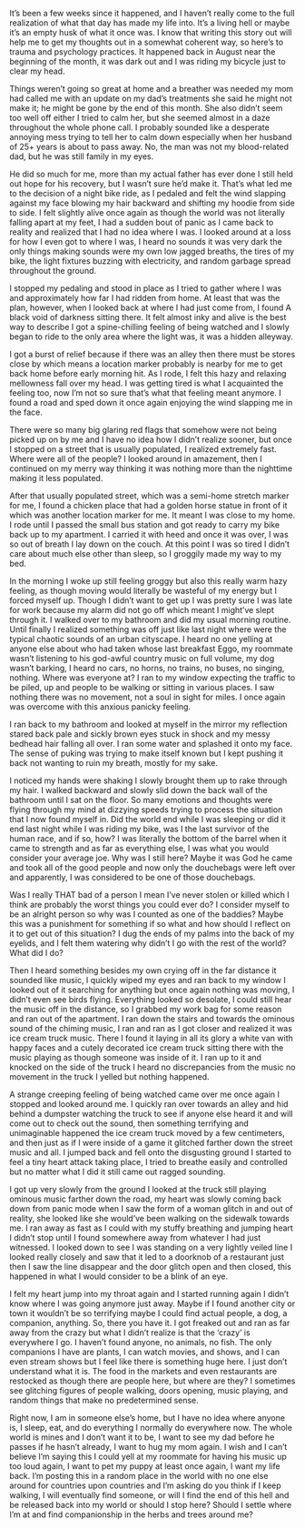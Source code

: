 It’s been a few weeks since it happened, and I haven’t really come to the full realization of what that day has made my life into. It’s a living hell or maybe it’s an empty husk of what it once was. I know that writing this story out will help me to get my thoughts out in a somewhat coherent way, so here’s to trauma and psychology practices. It happened back in August near the beginning of the month, it was dark out and I was riding my bicycle just to clear my head.

Things weren’t going so great at home and a breather was needed my mom had called me with an update on my dad’s treatments she said he might not make it; he might be gone by the end of this month. She also didn’t seem too well off either I tried to calm her, but she seemed almost in a daze throughout the whole phone call. I probably sounded like a desperate annoying mess trying to tell her to calm down especially when her husband of 25+ years is about to pass away. No, the man was not my blood-related dad, but he was still family in my eyes.

He did so much for me, more than my actual father has ever done I still held out hope for his recovery, but I wasn’t sure he’d make it. That’s what led me to the decision of a night bike ride, as I pedaled and felt the wind slapping against my face blowing my hair backward and shifting my hoodie from side to side. I felt slightly alive once again as though the world was not literally falling apart at my feet, I had a sudden bout of panic as I came back to reality and realized that I had no idea where I was. I looked around at a loss for how I even got to where I was, I heard no sounds it was very dark the only things making sounds were my own low jagged breaths, the tires of my bike, the light fixtures buzzing with electricity, and random garbage spread throughout the ground.

I stopped my pedaling and stood in place as I tried to gather where I was and approximately how far I had ridden from home. At least that was the plan, however, when I looked back at where I had just come from, I found A black void of darkness sitting there. It felt almost inky and alive is the best way to describe I got a spine-chilling feeling of being watched and I slowly began to ride to the only area where the light was, it was a hidden alleyway.

I got a burst of relief because if there was an alley then there must be stores close by which means a location marker probably is nearby for me to get back home before early morning hit. As I rode, I felt this hazy and relaxing mellowness fall over my head. I was getting tired is what I acquainted the feeling too, now I’m not so sure that’s what that feeling meant anymore. I found a road and sped down it once again enjoying the wind slapping me in the face.

There were so many big glaring red flags that somehow were not being picked up on by me and I have no idea how I didn’t realize sooner, but once I stopped on a street that is usually populated, I realized extremely fast. Where were all of the people? I looked around in amazement, then I continued on my merry way thinking it was nothing more than the nighttime making it less populated.

After that usually populated street, which was a semi-home stretch marker for me, I found a chicken place that had a golden horse statue in front of it which was another location marker for me. It meant I was close to my home. I rode until I passed the small bus station and got ready to carry my bike back up to my apartment. I carried it with heed and once it was over, I was so out of breath I lay down on the couch. At this point I was so tired I didn’t care about much else other than sleep, so I groggily made my way to my bed.

In the morning I woke up still feeling groggy but also this really warm hazy feeling, as though moving would literally be wasteful of my energy but I forced myself up. Though I didn’t want to get up I was pretty sure I was late for work because my alarm did not go off which meant I might’ve slept through it. I walked over to my bathroom and did my usual morning routine. Until finally I realized something was off just like last night where were the typical chaotic sounds of an urban cityscape. I heard no one yelling at anyone else about who had taken whose last breakfast Eggo, my roommate wasn’t listening to his god-awful country music on full volume, my dog wasn’t barking, I heard no cars, no horns, no trains, no buses, no singing, nothing. Where was everyone at? I ran to my window expecting the traffic to be piled, up and people to be walking or sitting in various places. I saw nothing there was no movement, not a soul in sight for miles. I once again was overcome with this anxious panicky feeling.

I ran back to my bathroom and looked at myself in the mirror my reflection stared back pale and sickly brown eyes stuck in shock and my messy bedhead hair falling all over. I ran some water and splashed it onto my face. The sense of puking was trying to make itself known but I kept pushing it back not wanting to ruin my breath, mostly for my sake.

I noticed my hands were shaking I slowly brought them up to rake through my hair. I walked backward and slowly slid down the back wall of the bathroom until I sat on the floor. So many emotions and thoughts were flying through my mind at dizzying speeds trying to process the situation that I now found myself in. Did the world end while I was sleeping or did it end last night while I was riding my bike, was I the last survivor of the human race, and if so, how? I was literally the bottom of the barrel when it came to strength and as far as everything else, I was what you would consider your average joe. Why was I still here? Maybe it was God he came and took all of the good people and now only the douchebags were left over and apparently, I was considered to be one of those douchebags.

Was I really THAT bad of a person I mean I’ve never stolen or killed which I think are probably the worst things you could ever do? I consider myself to be an alright person so why was I counted as one of the baddies? Maybe this was a punishment for something if so what and how should I reflect on it to get out of this situation? I dug the ends of my palms into the back of my eyelids, and I felt them watering why didn’t I go with the rest of the world? What did I do?

Then I heard something besides my own crying off in the far distance it sounded like music, I quickly wiped my eyes and ran back to my window I looked out of it searching for anything but once again nothing was moving, I didn’t even see birds flying. Everything looked so desolate, I could still hear the music off in the distance, so I grabbed my work bag for some reason and ran out of the apartment. I ran down the stairs and towards the ominous sound of the chiming music, I ran and ran as I got closer and realized it was ice cream truck music. There I found it laying in all its glory a white van with happy faces and a cutely decorated ice cream truck sitting there with the music playing as though someone was inside of it. I ran up to it and knocked on the side of the truck I heard no discrepancies from the music no movement in the truck I yelled but nothing happened.

A strange creeping feeling of being watched came over me once again I stopped and looked around me. I quickly ran over towards an alley and hid behind a dumpster watching the truck to see if anyone else heard it and will come out to check out the sound, then something terrifying and unimaginable happened the ice cream truck moved by a few centimeters, and then just as if I were inside of a game it glitched farther down the street music and all. I jumped back and fell onto the disgusting ground I started to feel a tiny heart attack taking place, I tried to breathe easily and controlled but no matter what I did it still came out ragged sounding.

I got up very slowly from the ground I looked at the truck still playing ominous music farther down the road, my heart was slowly coming back down from panic mode when I saw the form of a woman glitch in and out of reality, she looked like she would’ve been walking on the sidewalk towards me. I ran away as fast as I could with my stuffy breathing and jumping heart I didn’t stop until I found somewhere away from whatever I had just witnessed. I looked down to see I was standing on a very lightly veiled line I looked really closely and saw that it led to a doorknob of a restaurant just then I saw the line disappear and the door glitch open and then closed, this happened in what I would consider to be a blink of an eye.

I felt my heart jump into my throat again and I started running again I didn’t know where I was going anymore just away. Maybe if I found another city or town it wouldn’t be so terrifying maybe I could find actual people, a dog, a companion, anything. So, there you have it. I got freaked out and ran as far away from the crazy but what I didn’t realize is that the ‘crazy’ is everywhere I go. I haven’t found anyone, no animals, no fish. The only companions I have are plants, I can watch movies, and shows, and I can even stream shows but I feel like there is something huge here. I just don’t understand what it is. The food in the markets and even restaurants are restocked as though there are people here, but where are they? I sometimes see glitching figures of people walking, doors opening, music playing, and random things that make no predetermined sense.

Right now, I am in someone else’s home, but I have no idea where anyone is, I sleep, eat, and do everything I normally do everywhere now. The whole world is mines and I don’t want it to be, I want to see my dad before he passes if he hasn’t already, I want to hug my mom again. I wish and I can’t believe I’m saying this I could yell at my roommate for having his music up too loud again, I want to pet my puppy at least once again, I want my life back. I’m posting this in a random place in the world with no one else around for countries upon countries and I’m asking do you think if I keep walking, I will eventually find someone, or will I find the end of this hell and be released back into my world or should I stop here? Should I settle where I’m at and find companionship in the herbs and trees around me?